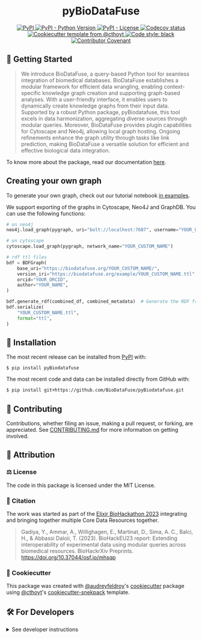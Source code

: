 <!--
<p align="center">
  <img src="https://github.com/BioDataFuse/pyBiodatafuse/raw/main/docs/source/logo.png" height="150">
</p>
-->

<h1 align="center">
  pyBioDataFuse
</h1>

<p align="center">
<!--     <a href="https://github.com/BioDataFuse/pyBiodatafuse/actions/workflows/tests.yml">
        <img alt="Tests" src="https://github.com/BioDataFuse/pyBiodatafuse/workflows/Tests/badge.svg" />
    </a> -->
    <a href="https://pypi.org/project/pyBiodatafuse">
        <img alt="PyPI" src="https://img.shields.io/pypi/v/pyBiodatafuse" />
    </a>
    <a href="https://pypi.org/project/pyBiodatafuse">
        <img alt="PyPI - Python Version" src="https://img.shields.io/pypi/pyversions/pyBiodatafuse" />
    </a>
    <a href="https://github.com/BioDataFuse/pyBiodatafuse/blob/main/LICENSE">
        <img alt="PyPI - License" src="https://img.shields.io/pypi/l/pyBiodatafuse" />
    </a>
<!--     <a href='https://pyBiodatafuse.readthedocs.io/en/latest/?badge=latest'>
        <img src='https://readthedocs.org/projects/pyBiodatafuse/badge/?version=latest' alt='Documentation Status' />
    </a> -->
    <a href="https://codecov.io/gh/BioDataFuse/pyBiodatafuse/branch/main">
        <img src="https://codecov.io/gh/BioDataFuse/pyBiodatafuse/branch/main/graph/badge.svg" alt="Codecov status" />
    </a>  
    <a href="https://github.com/cthoyt/cookiecutter-python-package">
        <img alt="Cookiecutter template from @cthoyt" src="https://img.shields.io/badge/Cookiecutter-snekpack-blue" /> 
    </a>
    <a href='https://github.com/psf/black'>
        <img src='https://img.shields.io/badge/code%20style-black-000000.svg' alt='Code style: black' />
    </a>
    <a href="https://github.com/BioDataFuse/pyBiodatafuse/blob/main/.github/CODE_OF_CONDUCT.md">
        <img src="https://img.shields.io/badge/Contributor%20Covenant-2.1-4baaaa.svg" alt="Contributor Covenant"/>
    </a>
</p>


## 💪 Getting Started

> We introduce BioDataFuse, a query-based Python tool for seamless integration of biomedical databases. BioDataFuse establishes a modular framework for efficient data wrangling, enabling context-specific knowledge graph creation and supporting graph-based analyses. With a user-friendly interface, it enables users to dynamically create knowledge graphs from their input data. Supported by a robust Python package, pyBiodatafuse, this tool excels in data harmonization, aggregating diverse sources through modular queries. Moreover, BioDataFuse provides plugin capabilities for Cytoscape and Neo4j, allowing local graph hosting. Ongoing refinements enhance the graph utility through tasks like link prediction, making BioDataFuse a versatile solution for efficient and effective biological data integration.

To know more about the package, read our documentation [here](https://pybiodatafuse.readthedocs.io/en/latest/index.html).

## Creating your own graph

To generate your own graph, check out our tutorial notebook [in examples](examples).

<!-- ### Command Line Interface

The pyBiodatafuse command line tool is automatically installed. It can
be used from the shell with the `--help` flag to show all subcommands:

```shell
$ pyBiodatafuse --help
```

> TODO show the most useful thing the CLI does! The CLI will have documentation auto-generated
> by `sphinx`. -->

We support exporting of the graphs in Cytoscape, Neo4J and GraphDB. You can use the following functions:

```python
# on neo4j
neo4j.load_graph(pygraph, uri="bolt://localhost:7687", username="YOUR_USERNAME", password="YOUR_PASSWORD")  # change username and password

# on cytoscape
cytoscape.load_graph(pygraph, network_name="YOUR_CUSTOM_NAME")

# rdf ttl files
bdf = BDFGraph(
    base_uri="https://biodatafuse.org/YOUR_CUSTOM_NAME/",
    version_iri="https://biodatafuse.org/example/YOUR_CUSTOM_NAME.ttl",
    orcid="YOUR_ORCID",
    author="YOUR_NAME",
)

bdf.generate_rdf(combined_df, combined_metadata)  # Generate the RDF from the (meta)data files from the example runs
bdf.serialize(
    "YOUR_CUSTOM_NAME.ttl",
    format="ttl",
)
```

## 🚀 Installation

The most recent release can be installed from
[PyPI](https://pypi.org/project/pyBiodatafuse/) with:

```shell
$ pip install pyBiodatafuse
```

The most recent code and data can be installed directly from GitHub with:

```bash
$ pip install git+https://github.com/BioDataFuse/pyBiodatafuse.git
```

## 👐 Contributing

Contributions, whether filing an issue, making a pull request, or forking, are appreciated. See
[CONTRIBUTING.md](https://github.com/BioDataFuse/pyBiodatafuse/blob/master/.github/CONTRIBUTING.md) for more information on getting involved.

## 👋 Attribution

### ⚖️ License

The code in this package is licensed under the MIT License.


### 📖 Citation

The work was started as part of the [Elixir BioHackathon 2023](https://github.com/elixir-europe/biohackathon-projects-2023/tree/main/17) integrating and bringing together multiple Core Data Resources together.
> Gadiya, Y., Ammar, A., Willighagen, E., Martinat, D., Sima, A. C., Balci, H., & Abbassi Daloii, T. (2023). BioHackEU23 report: Extending interoperability of experimental data using modular queries across biomedical resources. BioHackrXiv Preprints. https://doi.org/10.37044/osf.io/mhsqp

<!--
### 🎁 Support

This project has been supported by the following organizations (in alphabetical order):

- [Harvard Program in Therapeutic Science - Laboratory of Systems Pharmacology](https://hits.harvard.edu/the-program/laboratory-of-systems-pharmacology/)

-->

<!--
### 💰 Funding

This project has been supported by the following grants:

| Funding Body                                             | Program                                                                                                                       | Grant           |
|----------------------------------------------------------|-------------------------------------------------------------------------------------------------------------------------------|-----------------|
| DARPA                                                    | [Automating Scientific Knowledge Extraction (ASKE)](https://www.darpa.mil/program/automating-scientific-knowledge-extraction) | HR00111990009   |
-->

### 🍪 Cookiecutter

This package was created with [@audreyfeldroy](https://github.com/audreyfeldroy)'s
[cookiecutter](https://github.com/cookiecutter/cookiecutter) package using [@cthoyt](https://github.com/cthoyt)'s
[cookiecutter-snekpack](https://github.com/cthoyt/cookiecutter-snekpack) template.

## 🛠️ For Developers

<details>
  <summary>See developer instructions</summary>

The final section of the README is for if you want to get involved by making a code contribution.

### Development Installation

To install in development mode, use the following:

```bash
$ git clone git+https://github.com/BioDataFuse/pyBiodatafuse.git
$ cd pyBiodatafuse
$ pip install -e .
```

### 🥼 Testing

After cloning the repository and installing `tox` with `pip install tox`, the unit tests in the `tests/` folder can be
run reproducibly with:

```shell
$ tox
```

Additionally, these tests are automatically re-run with each commit in a [GitHub Action](https://github.com/BioDataFuse/pyBiodatafuse/actions?query=workflow%3ATests).

### 📖 Building the Documentation

The documentation can be built locally using the following:

```shell
$ git clone git+https://github.com/BioDataFuse/pyBiodatafuse.git
$ cd pyBiodatafuse
$ tox -e docs
$ open docs/build/html/index.html
``` 

The documentation automatically installs the package as well as the `docs`
extra specified in the [`setup.cfg`](setup.cfg). `sphinx` plugins
like `texext` can be added there. Additionally, they need to be added to the
`extensions` list in [`docs/source/conf.py`](docs/source/conf.py).

### 📦 Making a Release

After installing the package in development mode and installing
`tox` with `pip install tox`, the commands for making a new release are contained within the `finish` environment
in `tox.ini`. Run the following from the shell:

```shell
$ tox -e finish
```

This script does the following:

1. Uses [Bump2Version](https://github.com/c4urself/bump2version) to switch the version number in the `setup.cfg`,
   `src/pyBiodatafuse/version.py`, and [`docs/source/conf.py`](docs/source/conf.py) to not have the `-dev` suffix
2. Packages the code in both a tar archive and a wheel using [`build`](https://github.com/pypa/build)
3. Uploads to PyPI using [`twine`](https://github.com/pypa/twine). Be sure to have a `.pypirc` file configured to avoid the need for manual input at this
   step
4. Push to GitHub. You'll need to make a release going with the commit where the version was bumped.
5. Bump the version to the next patch. If you made big changes and want to bump the version by minor, you can
   use `tox -e bumpversion -- minor` after.
</details>
